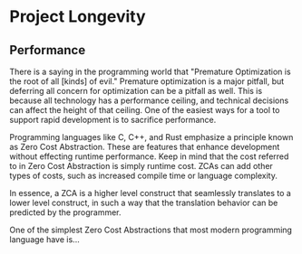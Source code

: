 # Project Longevity

## Performance

There is a saying in the programming world that "Premature Optimization is the root of all [kinds] of evil."  Premature optimization is a major pitfall, but deferring all concern for optimization can be a pitfall as well.  This is because all technology has a performance ceiling, and technical decisions can affect the height of that ceiling.  One of the easiest ways for a tool to support rapid development is to sacrifice performance.

Programming languages like C, C++, and Rust emphasize a principle known as Zero Cost Abstraction.  These are features that enhance development without effecting runtime performance.  Keep in mind that the cost referred to in Zero Cost Abstraction is simply runtime cost. ZCAs can add other types of costs, such as increased compile time or language complexity.

In essence, a ZCA is a higher level construct that seamlessly translates to a lower level construct, in such a way that the translation behavior can be predicted by the programmer.

One of the simplest Zero Cost Abstractions that most modern programming language have is...  